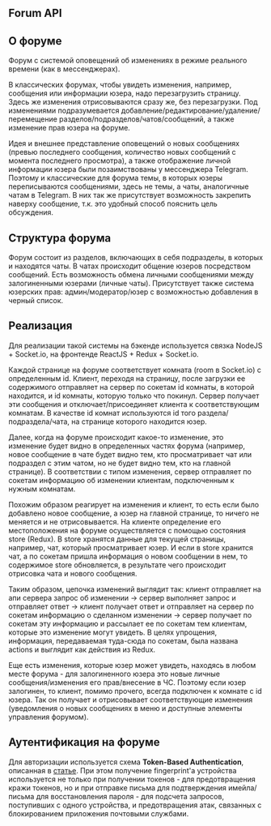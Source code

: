 ## Forum API

## О форуме
Форум с системой оповещений об изменениях в режиме реального времени (как в мессенджерах).

В классических форумах, чтобы увидеть изменения, например, сообщения или информации юзера, надо перезагрузить страницу.
Здесь же изменения отрисовываются сразу же, без перезагрузки. Под изменениями подразумевается добавление/редактирование/удаление/перемещение разделов/подразделов/чатов/сообщений, а также изменение прав юзера на форуме.

Идея и внешнее представление оповещений о новых сообщениях (превью последнего сообщения, количество новых сообщений с момента последнего просмотра), а также отображение личной информации юзера были позаимствованы у мессенджера Telegram. Поэтому и классические для форума темы, в которых юзеры переписываются сообщениями, здесь не темы, а чаты, аналогичные чатам в Telegram. В них так же присутствует возможность закрепить наверху сообщение, т.к. это удобный способ пояснить цель обсуждения.

## Структура форума
Форум состоит из разделов, включающих в себя подразделы, в которых и находятся чаты. В чатах происходит общение юзеров посредством сообщений.
Есть возможность обмена личными сообщениями между залогиненными юзерами (личные чаты).
Присутствует также система юзерских прав: админ/модератор/юзер с возможностью добавления в черный список.

## Реализация
Для реализации такой системы на бэкенде используется связка NodeJS + Socket.io, на фронтенде ReactJS + Redux + Socket.io.

Каждой странице на форуме соответствует комната (room в Socket.io) с определенным id. Клиент, переходя на страницу, после загрузки ее содержимого отправляет на сервер по сокетам id комнаты, в которой находится, и id комнаты, которую только что покинул. Сервер получает эти сообщения и отключает/присоединяет клиента к соответствующим комнатам. В качестве id комнат используются id того раздела/подраздела/чата, на странице которого находится юзер.

Далее, когда на форуме происходит какое-то изменение, это изменение будет видно в определенных частях форума (например, новое сообщение в чате будет видно тем, кто просматривает чат или подраздел с этим чатом, но не будет видно тем, кто на главной странице). В соответствии с типом изменения, сервер отправляет по сокетам информацию об изменении клиентам, подключенным к нужным комнатам.

Похожим образом реагирует на изменения и клиент, то есть если было добавлено новое сообщение, а юзер на главной странице, то ничего не меняется и не отрисовывается. На клиенте определение его местоположения на форуме осуществляется с помощью состояния store (Redux). В store хранятся данные для текущей страницы, например, чат, который просматривает юзер. И если в store хранится чат, а по сокетам пришла информация о новом сообщении в нем, то содержимое store обновляется, в результате чего происходит отрисовка чата и нового сообщения.

Таким образом, цепочка изменений выглядит так: клиент отправляет на апи сервера запрос об изменении -> сервер выполняет запрос и отправляет ответ -> клиент получает ответ и отправляет на сервер по сокетам информацию о сделанном изменении -> сервер получает по сокетам эту информацию и рассылает ее по сокетам тем клиентам, которые это изменение могут увидеть. В целях упрощения, информация, передаваемая туда-сюда по сокетам, была названа actions и выглядит как действия из Redux.

Еще есть изменения, которые юзер может увидеть, находясь в любом месте форума - для залогиненного юзера это новые личные сообщения/изменения его прав/внесение в ЧС. Поэтому если юзер залогинен, то клиент, помимо прочего, всегда подключен к комнате с id юзера. Так он получает и отрисовывает соответствующие изменения (уведомления о новых сообщениях в меню и доступные элементы управления форумом).

## Аутентификация на форуме
Для авторизации используется схема **Token-Based Authentication**, описанная в [статье](https://gist.github.com/zmts/802dc9c3510d79fd40f9dc38a12bccfc).
При этом получение fingerprint'а устройства используется не только при получении токенов - для предотвращения кражи токенов, но и при отправке письма для подтверждения имейла/письма для восстановления пароля - для подсчета запросов, поступивших с одного устройства, и предотвращения атак, связанных с блокированием приложения почтовыми службами.



